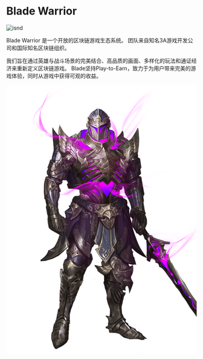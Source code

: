 # Blade Warrior


![isnd](\isnd.png)

<p>Blade Warrior 是一个开放的区块链游戏生态系统。 团队来自知名3A游戏开发公司和国际知名区块链组织。</p>
<p>我们旨在通过英雄与战斗场景的完美结合、高品质的画面、多样化的玩法和通证经济来重新定义区块链游戏。 Blade坚持Play-to-Earn，致力于为用户带来完美的游戏体验，同时从游戏中获得可观的收益。</p>

![dsniadn](dsniadn.png)
